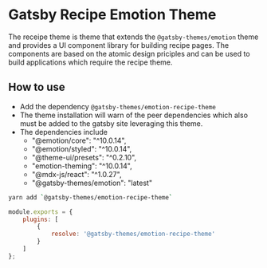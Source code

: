 # Gatsby Recipe Emotion Theme

The receipe theme is theme that extends the `@gatsby-themes/emotion` theme and provides a UI component library for building recipe pages.
The components are based on the atomic design priciples and can be used to build applications which require the recipe theme.

## How to use

- Add the dependency `@gatsby-themes/emotion-recipe-theme`
- The theme installation will warn of the peer dependencies which also must be added to the gatsby site leveraging this theme.
- The dependencies include
	- "@emotion/core": "^10.0.14",
	- "@emotion/styled": "^10.0.14",
	- "@theme-ui/presets": "^0.2.10",
	- "emotion-theming": "^10.0.14",
	- "@mdx-js/react": "^1.0.27",
	- "@gatsby-themes/emotion": "latest"

```bash
yarn add `@gatsby-themes/emotion-recipe-theme`
```

```javascript
module.exports = {
	plugins: [
		{
			resolve: '@gatsby-themes/emotion-recipe-theme'
		}
	]
};
```
